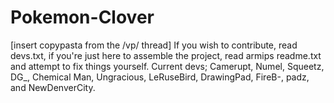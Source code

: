 # Pokemon-Clover
[insert copypasta from the /vp/ thread]
If you wish to contribute, read devs.txt, if you're just here to assemble the project, read armips readme.txt and attempt to fix things yourself.
Current devs; Camerupt, Numel, Squeetz, DG_, Chemical Man, Ungracious, LeRuseBird, DrawingPad, FireB-, padz, and NewDenverCity.
